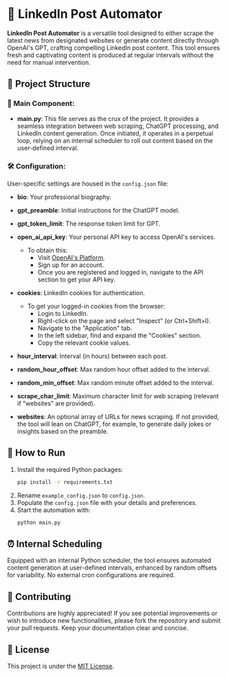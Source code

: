 # 🤖 LinkedIn Post Automator

**LinkedIn Post Automator** is a versatile tool designed to either scrape the latest news from designated websites or generate content directly through OpenAI's GPT, crafting compelling LinkedIn post content. This tool ensures fresh and captivating content is produced at regular intervals without the need for manual intervention.

## 📁 Project Structure

### 🚀 Main Component:
- **main.py**: This file serves as the crux of the project. It provides a seamless integration between web scraping, ChatGPT processing, and LinkedIn content generation. Once initiated, it operates in a perpetual loop, relying on an internal scheduler to roll out content based on the user-defined interval.

### 🛠 Configuration:
User-specific settings are housed in the `config.json` file:

- **bio**: Your professional biography.
- **gpt_preamble**: Initial instructions for the ChatGPT model.
- **gpt_token_limit**: The response token limit for GPT.
- **open_ai_api_key**: Your personal API key to access OpenAI's services.
  - To obtain this:
    - Visit [OpenAI's Platform](https://platform.openai.com/signup).
    - Sign up for an account.
    - Once you are registered and logged in, navigate to the API section to get your API key.

- **cookies**: LinkedIn cookies for authentication.
  - To get your logged-in cookies from the browser:
    - Login to LinkedIn.
    - Right-click on the page and select "Inspect" (or Ctrl+Shift+I).
    - Navigate to the "Application" tab.
    - In the left sidebar, find and expand the "Cookies" section.
    - Copy the relevant cookie values.

- **hour_interval**: Interval (in hours) between each post.
- **random_hour_offset**: Max random hour offset added to the interval.
- **random_min_offset**: Max random minute offset added to the interval.
- **scrape_char_limit**: Maximum character limit for web scraping (relevant if "websites" are provided).
- **websites**: An optional array of URLs for news scraping. If not provided, the tool will lean on ChatGPT, for example, to generate daily jokes or insights based on the preamble.

## 🚀 How to Run

1. Install the required Python packages:
    ```bash
    pip install -r requirements.txt
    ```
2. Rename `example_config.json` to `config.json`.
3. Populate the `config.json` file with your details and preferences.
4. Start the automation with:
    ```bash
    python main.py
    ```

## ⏰ Internal Scheduling
Equipped with an internal Python scheduler, the tool ensures automated content generation at user-defined intervals, enhanced by random offsets for variability. No external cron configurations are required.

## 🤝 Contributing

Contributions are highly appreciated! If you see potential improvements or wish to introduce new functionalities, please fork the repository and submit your pull requests. Keep your documentation clear and concise.

## 📜 License

This project is under the [MIT License](LICENSE.md).
